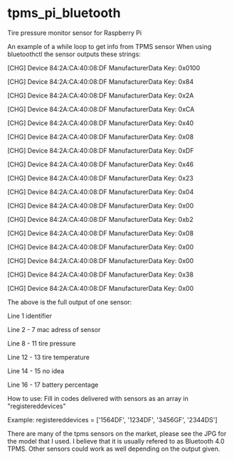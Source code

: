 # tpms_pi_bluetooth
Tire pressure monitor sensor for Raspberry Pi

An example of a while loop to get info from TPMS sensor
When using bluetoothctl the sensor outputs these strings:

[CHG] Device 84:2A:CA:40:08:DF ManufacturerData Key: 0x0100	

[CHG] Device 84:2A:CA:40:08:DF ManufacturerData Key: 0x84 

[CHG] Device 84:2A:CA:40:08:DF ManufacturerData Key: 0x2A

[CHG] Device 84:2A:CA:40:08:DF ManufacturerData Key: 0xCA

[CHG] Device 84:2A:CA:40:08:DF ManufacturerData Key: 0x40

[CHG] Device 84:2A:CA:40:08:DF ManufacturerData Key: 0x08

[CHG] Device 84:2A:CA:40:08:DF ManufacturerData Key: 0xDF 



[CHG] Device 84:2A:CA:40:08:DF ManufacturerData Key: 0x46 

[CHG] Device 84:2A:CA:40:08:DF ManufacturerData Key: 0x23 

[CHG] Device 84:2A:CA:40:08:DF ManufacturerData Key: 0x04 

[CHG] Device 84:2A:CA:40:08:DF ManufacturerData Key: 0x00



[CHG] Device 84:2A:CA:40:08:DF ManufacturerData Key: 0xb2

[CHG] Device 84:2A:CA:40:08:DF ManufacturerData Key: 0x08



[CHG] Device 84:2A:CA:40:08:DF ManufacturerData Key: 0x00 

[CHG] Device 84:2A:CA:40:08:DF ManufacturerData Key: 0x00 



[CHG] Device 84:2A:CA:40:08:DF ManufacturerData Key: 0x38

[CHG] Device 84:2A:CA:40:08:DF ManufacturerData Key: 0x00



The above is the full output of one sensor:

Line 1              identifier

Line 2  - 7         mac adress of sensor

Line 8  - 11        tire pressure

Line 12 - 13        tire temperature

Line 14 - 15        no idea

Line 16 - 17        battery percentage



How to use:
Fill in codes delivered with sensors as an array in "registereddevices"

Example: 
registereddevices = ['1564DF', '1234DF', '3456GF', '2344DS']

There are many of the tpms sensors on the market, please see the JPG for the model that I used. 
I believe that it is usually refered to as Bluetooth 4.0 TPMS.
Other sensors could work as well depending on the output given. 

